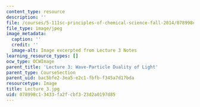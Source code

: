 ```yaml
---
content_type: resource
description: ''
file: /courses/5-111sc-principles-of-chemical-science-fall-2014/078998c13433fa2fcbf323d2a0197d85_Lecture_3.jpg
file_type: image/jpeg
image_metadata:
  caption: ''
  credit: ''
  image-alt: Image excerpted from Lecture 3 Notes
learning_resource_types: []
ocw_type: OCWImage
parent_title: 'Lecture 3: Wave-Particle Duality of Light'
parent_type: CourseSection
parent_uid: bac5bfe2-3ea5-e2c1-fbfb-f345a7d17bda
resourcetype: Image
title: Lecture_3.jpg
uid: 078998c1-3433-fa2f-cbf3-23d2a0197d85
---
```

